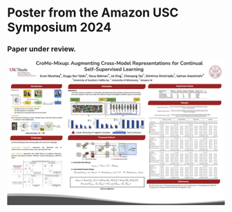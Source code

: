 # Poster from the Amazon USC Symposium 2024 

### Paper under review.

![](AmazonUSCSymposiumPoster.png)
